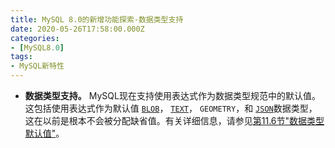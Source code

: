 ```yaml
---
title: MySQL 8.0的新增功能探索-数据类型支持
date: 2020-05-26T17:58:00.000Z
categories:
- [MySQL8.0]
tags:
- MySQL新特性
---
```


- **数据类型支持。** MySQL现在支持使用表达式作为数据类型规范中的默认值。这包括使用表达式作为默认值 [`BLOB`](https://dev.mysql.com/doc/refman/8.0/en/blob.html)， [`TEXT`](https://dev.mysql.com/doc/refman/8.0/en/blob.html)， `GEOMETRY`，和 [`JSON`](https://dev.mysql.com/doc/refman/8.0/en/json.html)数据类型，这在以前是根本不会被分配缺省值。有关详细信息，请参见[第11.6节"数据类型默认值"](https://dev.mysql.com/doc/refman/8.0/en/data-type-defaults.html)。
